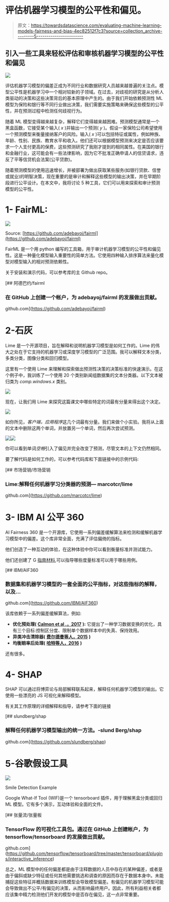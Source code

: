 # 评估机器学习模型的公平性和偏见。

> 原文：<https://towardsdatascience.com/evaluating-machine-learning-models-fairness-and-bias-4ec82512f7c3?source=collection_archive---------5----------------------->

## 引入一些工具来轻松评估和审核机器学习模型的公平性和偏见

![](img/067283c7bb2e3e00d76fe7f827468e25.png)

评估机器学习模型的偏差正成为不同行业和数据研究人员越来越普遍的关注点。模型公平性是机器学习中一个相对较新的子领域。在过去，对歧视的研究是从分析人类驱动的决策和这些决策背后的基本原理中产生的。由于我们开始依赖预测性 ML 模型为保险和银行等不同行业做出决策，我们需要实施策略来确保这些模型的公平性，并在预测过程中检测任何歧视行为。

随着 ML 模型变得越来越复杂，解释它们变得越来越困难。预测模型通常是一个黑盒函数，它接受某个输入( *x* )并输出一个预测( *y* )。假设一家保险公司希望使用一个预测模型来衡量接纳客户的风险。输入( *x* )可以包括特征或属性，例如种族、年龄、性别、民族、教育水平和收入。他们还可以根据模型预测来决定是否应该要求一个人支付更高的保费，这些预测研究了我刚才提到的相同属性。在美国的银行和金融行业，这可能会有一些法律影响，因为它不批准正确申请人的信贷请求，违反了平等信贷机会法案(公平贷款)。

随着预测模型的使用迅速增长，并被部署为做出获取某些服务(如银行贷款、信誉或就业)的明智决策，现在重要的是审计和解释这些模型的输出决策，并在早期阶段进行公平设计。在本文中，我将讨论 5 种工具，它们可以用来探索和审计预测模型的公平性。

# 1- FairML:

![](img/c7e03f03211cdda1ed15f5b9820dbc81.png)

Source: [https://github.com/adebayoj/fairml](https://github.com/adebayoj/fairml)

FairML 是一个用 python 编写的工具箱，用于审计机器学习模型的公平性和偏见性。这是一种量化模型输入重要性的简单方法。它使用四种输入排序算法来量化模型对模型输入的相对预测依赖性。

关于安装和演示代码，可以参考库的主 Github repo。

[](https://github.com/adebayoj/fairml) [## 阿德巴约/fairml

### 在 GitHub 上创建一个帐户，为 adebayoj/fairml 的发展做出贡献。

github.com](https://github.com/adebayoj/fairml) 

# 2-石灰

Lime 是一个开源项目，旨在解释和说明机器学习模型是如何工作的。Lime 的伟大之处在于它支持的机器学习或深度学习模型的广泛范围。我可以解释文本分类，多类分类，图像分类和回归模型。

这里有一个使用 Lime 来理解和探索做出预测性决策的决策标准的快速演示。在这个例子中，我训练了一个使用 20 个类别新闻组数据集的文本分类器。以下文本被归类为 *comp.windows.x* 类别。

![](img/11bffb06af025fcdb80f4494fc1fee5f.png)

现在，让我们用 Lime 来探究这篇课文中哪些特定的词最有分量来得出这个决定。

![](img/0be580e03d2caf0da59e7ae7cfe5de9e.png)

如你所见，*客户端，应用程序*这几个词最有分量。我们来做个小实验。我将从上面的文本中删除这两个单词，并放置另一个单词，然后再次尝试预测。

![](img/e89aa1b1839db74ab58d01a500dc415b.png)![](img/fb06dbbef175feec2e19b714f46d81e2.png)

你可以看到单词*空格*引入了偏见并完全改变了预测，尽管文本的上下文仍然相同。

要了解代码是如何工作的，可以参考代码库和下面链接中的示例代码:

[](https://github.com/marcotcr/lime) [## 市场营销/市场营销

### Lime:解释任何机器学习分类器的预测— marcotcr/lime

github.com](https://github.com/marcotcr/lime) 

# 3- IBM AI 公平 360

AI Fairness 360 是一个开源库，它使用一系列偏差缓解算法来检测和缓解机器学习模型中的偏差。这个库非常全面，充满了评估偏倚的指标。

他们创造了一种互动的体验，在这种体验中你可以看到衡量标准并测试能力。

他们还创建了 G [指南材料](http://aif360.mybluemix.net/resources#guidance),可以指导哪些度量标准可以用于哪些用例。

[](https://github.com/IBM/AIF360) [## IBM/AIF360

### 数据集和机器学习模型的一套全面的公平指标，对这些指标的解释，以及…

github.com](https://github.com/IBM/AIF360) 

该库依赖于一系列偏差缓解算法，例如:

*   **优化预处理(** [**Calmon et al .，2017**](http://papers.nips.cc/paper/6988-optimized-pre-processing-for-discrimination-prevention) **):** 它提出了一种学习数据变换的优化，具有三个目标:控制区分度、限制单个数据样本中的失真、保持效用。
*   **异类冲击清除器(** [**费尔德曼等人，2015**](https://doi.org/10.1145/2783258.2783311) **)**
*   **均衡赔率后处理(** [**哈特等人，2016**](https://papers.nips.cc/paper/6374-equality-of-opportunity-in-supervised-learning) **)**

还有很多。

# 4- SHAP

SHAP 可以通过将博弈论与局部解释联系起来，解释任何机器学习模型的输出。它使用一些漂亮的 JS 可视化来解释模型。

有关其工作原理的详细解释和指导，请参考下面的链接

[](https://github.com/slundberg/shap) [## slundberg/shap

### 解释任何机器学习模型输出的统一方法。-slund Berg/shap

github.com](https://github.com/slundberg/shap) 

# 5-谷歌假设工具

![](img/64f086f9dcd7eb328689fd0fed02ff72.png)

Smile Detection Example

Google What-If Tool (WIF)是一个 tensorboard 插件，用于理解黑盒分类或回归 ML 模型。它有多个演示，互动体验和全面的文件。

[](https://github.com/tensorflow/tensorboard/tree/master/tensorboard/plugins/interactive_inference) [## 张量流/张量板

### TensorFlow 的可视化工具包。通过在 GitHub 上创建帐户，为 tensorflow/tensorboard 的发展做出贡献。

github.com](https://github.com/tensorflow/tensorboard/tree/master/tensorboard/plugins/interactive_inference) 

总之，ML 模型中的任何偏差都是由于注释数据的人员中存在的某种偏差，或者是由于偏斜或缺少特征或任何其他需要挑选和调查的原因而存在于数据本身中。未能捕捉这些特征并概括数据来训练模型会导致模型偏差。有偏见的机器学习模型可能会导致做出不公平/有偏见的决策，从而影响最终用户。因此，所有利益相关者都应该集中精力检测他们开发的模型中是否存在偏见，这一点非常重要。